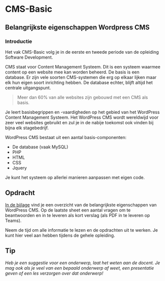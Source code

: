 # CMS-Basic

## Belangrijkste eigenschappen Wordpress CMS

### Introductie

Het vak CMS-Basic volg je in de eerste en tweede periode van de opleiding
Software Development.

CMS staat voor Content Management Systeem. Dit is een systeem waarmee content op een website mee kan worden beheerd. De basis is een database. Er zijn vele soorten CMS-systemen die erg op elkaar lijken maar elk hun eigen soort inrichting hebben. De database echter, blijft altijd het centrale uitgangspunt.

> Meer dan 60% van alle websites zijn gebouwd met een CMS als basis.

Je leert basisbegrippen en -vaardigheden op het gebied van het WordPress Content Management Systeem. Het WordPress CMS wordt wereldwijd voor zeer veel websites gebruikt en zul je in de nabije toekomst ook vinden bij bijna elk stagebedrijf.

WordPress CMS bestaat uit een aantal basis-componenten:

- De database (vaak MySQL)
- PHP
- HTML
- CSS
- Jquery

Je kunt het systeem op allerlei manieren aanpassen met eigen code.

## Opdracht

[In de bijlage](https://github.com/Amstelland-Software-Development/CMS-Basic/blob/master/1-Introductie%20CMS/taak01/L1-CMS-WP-intro-2020.pdf) vind je een overzicht van de
belangrijkste eigenschappen van WordPress CMS. Op de laatste sheet een aantal vragen om te beantwoorden en in te leveren als kort verslag (als PDF in te leveren op Teams).

Neem de tijd om alle informatie te lezen en de opdrachten uit te werken. Je kunt hier veel aan hebben tijdens de gehele opleiding.

## Tip

_Heb je een suggestie voor een onderwerp, laat het weten aan de docent. Je mag ook als je veel van een bepaald onderwerp af weet, een presentatie geven of een les verzorgen over dat onderwerp!_
